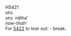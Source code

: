 <body>
  <p>H5421<br>  נתע  <br> נָתַע  ‎  nâtha‛  <br><i>naw-thah‘ </i><br>For <a href="h5422.htm">5422</a>  to <i>tear</i> out: - break.<br></p>
 </body>